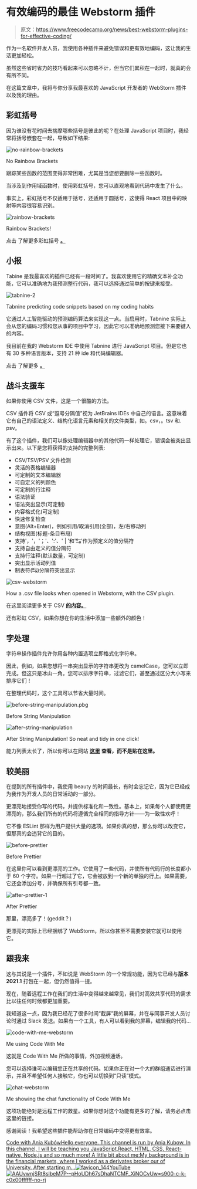 # 有效编码的最佳 Webstorm 插件

> 原文：<https://www.freecodecamp.org/news/best-webstorm-plugins-for-effective-coding/>

作为一名软件开发人员，我使用各种插件来避免错误和更有效地编码，这让我的生活更加轻松。

虽然这些省时省力的技巧看起来可以忽略不计，但当它们累积在一起时，就真的会有所不同。

在这篇文章中，我将与你分享我最喜欢的 JavaScript 开发者的 WebStorm 插件以及我的理由。

## 彩虹括号

因为谁没有花时间去揣摩哪些括号是彼此的呢？在处理 JavaScript 项目时，我经常将括号嵌套在一起，导致如下结果:

![no-rainbow-brackets](img/163ee7186e7703328b2691b3d4b86487.png)

No Rainbow Brackets

跟踪某些函数的范围变得非常困难，尤其是当您想要删除一些函数时。

当涉及到作用域函数时，使用彩虹括号，您可以直观地看到代码中发生了什么。

事实上，彩虹括号不仅适用于括号，还适用于圆括号，这使得 React 项目中的映射等内容很容易识别。

![rainbow-brackets](img/4596213d58bc86ef33a28598fccd5591.png)

Rainbow Brackets!

点击 了解更多彩虹括号 [**。**](https://plugins.jetbrains.com/plugin/10080-rainbow-brackets)

## 小报

Tabine 是我最喜欢的插件已经有一段时间了。我喜欢使用它的精确文本补全功能，它可以准确地为我预测整行代码，我可以选择通过简单的按键来接受。

![tabnine-2](img/f028b47ab6a602e342c5e0711a1f7009.png)

Tabnine predicting code snippets based on my coding habits

它通过人工智能驱动的预测编码算法来实现这一点。当启用时，Tabnine 实际上会从您的编码习惯和您从事的项目中学习，因此它可以准确地预测您接下来要键入的内容。

我目前在我的 Webstorm IDE 中使用 Tabnine 进行 JavaScript 项目。但是它也有 30 多种语言版本，支持 21 种 ide 和代码编辑器。

点击 了解更多 [**。**](https://www.tabnine.com/install/webstorm)

## 战斗支援车

如果你使用 CSV 文件，这是一个很酷的方法。

CSV 插件将 CSV 或“逗号分隔值”视为 JetBrains IDEs 中自己的语言。这意味着它有自己的语法定义、结构化语言元素和相关的文件类型，如。csv，。tsv 和. psv。

有了这个插件，我们可以像处理编辑器中的其他代码一样处理它，错误会被突出显示出来。以下是您将获得的支持的完整列表:

*   CSV/TSV/PSV 文件检测
*   灵活的表格编辑器
*   可定制的文本编辑器
*   可自定义的列颜色
*   可定制的行注释
*   语法验证
*   语法突出显示(可定制)
*   内容格式化(可定制)
*   快速修复检查
*   意图(Alt+Enter)，例如引用/取消引用(全部)，左/右移动列
*   结构视图(标题-条目布局)
*   支持'，'，'；'、':'、' | '和'↹'作为预定义的值分隔符
*   支持自由定义的值分隔符
*   支持行注释(默认数量，可定制)
*   突出显示活动列值
*   制表符(↹)分隔符突出显示

![csv-webstorm](img/733ea559d1d54c2dcbfc954c10e7167a.png)

How a .csv file looks when opened in Webstorm, with the CSV plugin.

在这里阅读更多关于 CSV [**的内容。**](https://plugins.jetbrains.com/plugin/10037-csv)

还有彩虹 CSV，如果你想在你的生活中添加一些额外的颜色！

## 字处理

字符串操作插件允许你用各种内置选项立即格式化字符串。

因此，例如，如果您想将一串突出显示的字符串更改为 camelCase，您可以立即完成。但这只是冰山一角。您可以排序字符串，过滤它们，甚至通过区分大小写来排序它们！

在整理代码时，这个工具可以节省大量时间。

![before-string-manipulation.pbg](img/8ab5d25917740ccc7f17b7ed8c67e2a8.png)

Before String Manipulation

![after-string-manipulation](img/bf1035627f5e7ddced308ebba472cc7c.png)

After String Manipulation! So neat and tidy in one click!

能力列表太长了，所以你可以在网站 [**这里**]( https://plugins.jetbrains.com/plugin/2162-string-manipulation) **查看，而不是贴在这里。**

## 较美丽

在提到的所有插件中，我使用 beauty 的时间最长，有时会忘记它，因为它已经成为我作为开发人员的日常活动的一部分。

更漂亮地接受你写的代码，并提供标准化和一致性。基本上，如果每个人都使用更漂亮的，那么我们所有的代码将遵循完全相同的指导方针——为一致性欢呼！

它不像 ESLint 那样为用户提供大量的选项。如果你真的想，那么你可以改变它，但那真的会违背它的目的。

![before-prettier](img/482c374801497f89d75f2496fbdadd8a.png)

Before Prettier

在这里你可以看到更漂亮的工作。它使用了一些代码，并使所有代码行的长度都小于 60 个字符。如果一行超过了它，它会被放到一个新的单独的行上。如果需要，它还会添加分号，并确保所有引号都一致。

![after-prettier-1](img/a117d9968a91249a66ef320ac1f9529e.png)

After Prettier

那里，漂亮多了！(geddit？)

更漂亮的实际上已经捆绑了 WebStorm，所以你甚至不需要安装它就可以使用它。

## 跟我来

这与其说是一个插件，不如说是 WebStorm 的一个常规功能，因为它已经与**版本 2021.1** 打包在一起，但仍然值得一提。

现在，随着远程工作在我们的生活中变得越来越常见，我们对高效共享代码的需求比以往任何时候都更加重要。

我知道这一点，因为我已经花了很多时间“截屏”我的屏幕，并在与同事开发人员讨论时通过 Slack 发送。如果有一个工具，有人可以看到我的屏幕，编辑我的代码...

![code-with-me-webstorm](img/17dc4a274728a505a2a9e43e18f44963.png)

Me using Code With Me

这就是 Code With Me 所做的事情，外加视频通话。

您可以选择谁可以编辑您正在共享的代码。如果你正在对一个大的群组通话进行演示，并且不希望任何人接触它，你也可以切换到“只读”模式。

![chat-webstorm](img/4f8a51f8104093f5ccb4336baf3a407c.png)

Me showing the chat functionality of Code With Me

这项功能绝对是远程工作的救星。如果你想对这个功能有更多的了解，请务必点击这里的链接。

感谢阅读！我希望这些插件能帮助你在日常编码中变得更有效率。

[Code with Ania KubówHello everyone. This channel is run by Ania Kubow. In this channel, I will be teaching you JavaScript,React, HTML, CSS, React-native, Node.js and so much more! A little bit about me:My background is in the financial markets, where I worked as a derivates broker our of University. After starting m…![favicon_144](img/3c00d8e1cae0b4d3ddd1219afa7413dc.png)YouTube![AAUvwnjSRt8sIbeM7P--pHoUDh67sDhaNTCMF_XiNOCvUw=s900-c-k-c0x00ffffff-no-rj](img/419b78372ca0ca37fd9d01d8ade672c6.png)](https://www.youtube.com/channel/UC5DNytAJ6_FISueUfzZCVsw)